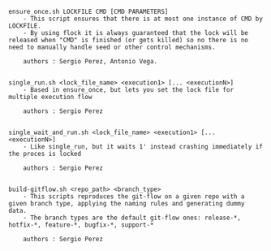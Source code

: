     ensure_once.sh LOCKFILE CMD [CMD PARAMETERS]
        - This script ensures that there is at most one instance of CMD by LOCKFILE.
        - By using flock it is always guaranteed that the lock will be released when "CMD" is finished (or gets killed) so no there is no need to manually handle seed or other control mechanisms.
        
        authors : Sergio Perez, Antonio Vega.
        
    
    single_run.sh <lock_file_name> <execution1> [... <executionN>]
        - Based in ensure_once, but lets you set the lock file for multiple execution flow
        
        authors : Sergio Perez
    
    
    single_wait_and_run.sh <lock_file_name> <execution1> [... <executionN>]
        - Like single_run, but it waits 1' instead crashing immediately if the proces is locked
        
        authors : Sergio Perez
        
        
    build-gitflow.sh <repo_path> <branch_type>
        - This scripts reproduces the git-flow on a given repo with a given branch type, applying the naming rules and generating dummy data.
        - The branch types are the default git-flow ones: release-*, hotfix-*, feature-*, bugfix-*, support-*
        
        authors : Sergio Perez
